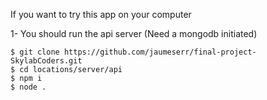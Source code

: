 If you want to try this app on your computer

​1- You should run the api server (Need a mongodb initiated)


    $ git clone https://github.com/jaumeserr/final-project-SkylabCoders.git
    $ cd locations/server/api
    $ npm i
    $ node .